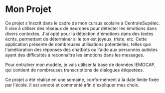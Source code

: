# Mon Projet

Ce projet s'inscrit dans le cadre de mon cursus scolaire à CentraleSupélec. Il vise à utiliser des réseaux de neurones pour détecter les émotions dans divers contextes. J'ai opté pour la détection d'émotions dans des textes écrits, permettant de déterminer si le ton est joyeux, triste, etc. Cette application présente de nombreuses utilisations potentielles, telles que l'amélioration des réponses des chatbots ou l'aide aux personnes autistes ayant des difficultés à reconnaître les émotions dans les messages.

Pour entraîner mon modèle, je vais utiliser la base de données IEMOCAP, qui contient de nombreuses transcriptions de dialogues étiquetées.

Ce projet a été réalisé en une semaine, conformément à la date limite fixée par l'école. Il est annoté et commenté afin d'expliquer mes choix.
